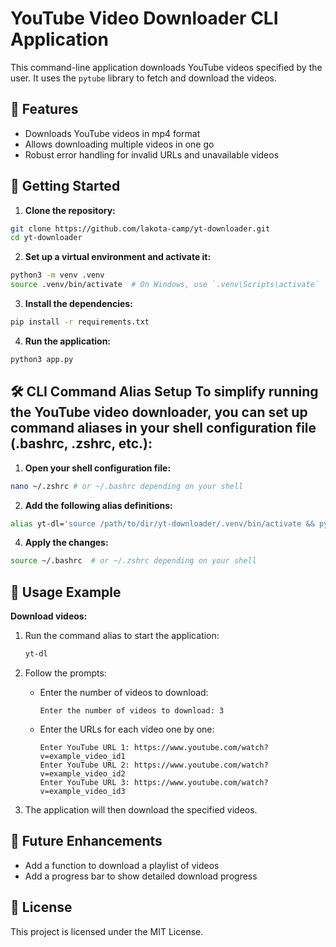 # YouTube Video Downloader CLI Application

This command-line application downloads YouTube videos specified by the user. It uses the `pytube` library to fetch and download the videos.

## 🌟 Features
- Downloads YouTube videos in mp4 format
- Allows downloading multiple videos in one go
- Robust error handling for invalid URLs and unavailable videos

## 🚀 Getting Started

1. **Clone the repository:**

```bash
git clone https://github.com/lakota-camp/yt-downloader.git
cd yt-downloader
```

2. **Set up a virtual environment and activate it:**
```bash
python3 -m venv .venv
source .venv/bin/activate  # On Windows, use `.venv\Scripts\activate`
```

3. **Install the dependencies:**
```bash
pip install -r requirements.txt
```
4. **Run the application:**
```bash
python3 app.py
```

## 🛠️ CLI Command Alias Setup To simplify running the YouTube video downloader, you can set up command aliases in your shell configuration file (.bashrc, .zshrc, etc.):

1. **Open your shell configuration file:**
```bash
nano ~/.zshrc # or ~/.bashrc depending on your shell
```
2. **Add the following alias definitions:**
```bash
alias yt-dl='source /path/to/dir/yt-downloader/.venv/bin/activate && python3 /path/to/dir/yt-downloader/app.py'
```
4. **Apply the changes:**
```bash
source ~/.bashrc  # or ~/.zshrc depending on your shell
```

## 📄 Usage Example

**Download videos:**

1. Run the command alias to start the application:
    ```bash
    yt-dl
    ```

2. Follow the prompts:

    - Enter the number of videos to download:
      ```plaintext
      Enter the number of videos to download: 3
      ```

    - Enter the URLs for each video one by one:
      ```plaintext
      Enter YouTube URL 1: https://www.youtube.com/watch?v=example_video_id1
      Enter YouTube URL 2: https://www.youtube.com/watch?v=example_video_id2
      Enter YouTube URL 3: https://www.youtube.com/watch?v=example_video_id3
      ```

3. The application will then download the specified videos.

## 🚧 Future Enhancements
* Add a function to download a playlist of videos
* Add a progress bar to show detailed download progress

## 📄 License

This project is licensed under the MIT License.

